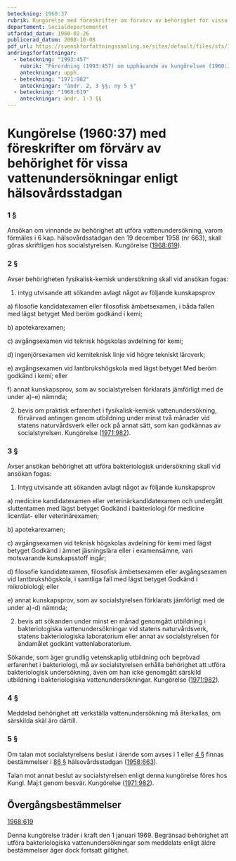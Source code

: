 ```yaml
---
beteckning: 1960:37
rubrik: Kungörelse med föreskrifter om förvärv av behörighet för vissa vattenundersökningar enligt hälsovårdsstadgan
departement: Socialdepartementet
utfardad_datum: 1960-02-26
publicerad_datum: 2008-10-08
pdf_url: https://svenskforfattningssamling.se/sites/default/files/sfs/1960-02/SFS1960-37.pdf
andringsforfattningar:
  - beteckning: "1993:457"
    rubrik: "Förordning (1993:457) om upphävande av kungörelsen (1960:37) med föreskrifter om förvärv av behörighet för vissa vattenundersökningar enligt hälsovårdsstadgan"
    anteckningar: upph.
  - beteckning: "1971:982"
    anteckningar: "ändr. 2, 3 §§; ny 5 §"
  - beteckning: "1968:619"
    anteckningar: ändr. 1-3 §§
---
```


# Kungörelse (1960:37) med föreskrifter om förvärv av behörighet för vissa vattenundersökningar enligt hälsovårdsstadgan

### 1 §

Ansökan om vinnande av behörighet att utföra vattenundersökning, varom förmäles i 6 kap. hälsovårdsstadgan den 19 december 1958 (nr 663), skall göras skriftligen hos socialstyrelsen. Kungörelse ([1968:619](https://selex.se/eli/sfs/1968/619)).

### 2 §

Avser behörigheten fysikalisk-kemisk undersökning skall vid ansökan fogas:

1. intyg utvisande att sökanden avlagt något av följande kunskapsprov

a) filosofie kandidatexamen eller filosofisk ämbetsexamen, i båda fallen med lägst betyget Med beröm godkänd i kemi;

b) apotekarexamen;

c) avgångsexamen vid teknisk högskolas avdelning för kemi;

d) ingenjörsexamen vid kemiteknisk linje vid högre tekniskt läroverk;

e) avgångsexamen vid lantbrukshögskola med lägst betyget Med beröm godkänd i kemi; eller

f) annat kunskapsprov, som av socialstyrelsen förklarats jämförligt med de under a)-e) nämnda;

2. bevis om praktisk erfarenhet i fysikalisk-kemisk vattenundersökning, förvärvad antingen genom utbildning under minst två månader vid statens naturvårdsverk eller ock på annat sätt, som kan godkännas av socialstyrelsen. Kungörelse ([1971:982](https://selex.se/eli/sfs/1971/982)).

### 3 §

Avser ansökan behörighet att utföra bakteriologisk undersökning skall vid ansökan fogas:

1) Intyg utvisande att sökanden avlagt något av följande kunskapsprov

a) medicine kandidatexamen eller veterinärkandidatexamen och undergått sluttentamen med lägst betyget Godkänd i bakteriologi för medicine licentiat- eller veterinärexamen;

b) apotekarexamen;

c) avgångsexamen vid teknisk högskolas avdelning för kemi med lägst betyget Godkänd i ämnet jäsningslära eller i examensämne, vari motsvarande kunskapsstoff ingår;

d) filosofie kandidatexamen, filosofisk ämbetsexamen eller avgångsexamen vid lantbrukshögskola, i samtliga fall med lägst betyget Godkänd i mikrobiologi; eller

e) annat kunskapsprov, som av socialstyrelsen förklarats jämförligt med de under a)-d) nämnda;

2. bevis att sökanden under minst en månad genomgått utbildning i bakteriologiska vattenundersökningar vid statens naturvårdsverk, statens bakteriologiska laboratorium eller annat av socialstyrelsen för ändamålet godkänt vattenlaboratorium.

Sökande, som äger grundlig vetenskaplig utbildning och beprövad erfarenhet i bakteriologi, må av socialstyrelsen erhålla behörighet att utföra bakteriologisk undersökning, även om han icke genomgått särskild utbildning i bakteriologiska vattenundersökningar. Kungörelse ([1971:982](https://selex.se/eli/sfs/1971/982)).

### 4 §

Meddelad behörighet att verkställa vattenundersökning må återkallas, om särskilda skäl äro därtill.

### 5 §

Om talan mot socialstyrelsens beslut i ärende som avses i 1 eller [4 §](#4) finnas bestämmelser i [86 §](#86) hälsovårdsstadgan ([1958:663](https://selex.se/eli/sfs/1958/663)).

Talan mot annat beslut av socialstyrelsen enligt denna kungörelse föres hos Kungl. Maj:t genom besvär. Kungörelse ([1971:982](https://selex.se/eli/sfs/1971/982)).

## Övergångsbestämmelser

[1968:619](https://selex.se/eli/sfs/1968/619)

Denna kungörelse träder i kraft den 1 januari 1969. Begränsad behörighet att utföra bakteriologiska vattenundersökningar som meddelats enligt äldre bestämmelser äger dock fortsatt giltighet.